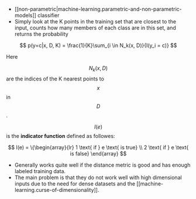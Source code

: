 
* [[non-parametric|machine-learning.parametric-and-non-parametric-models]] classifier
* Simply look at the K points in the training set that are closest to the input, counts how many members of each class are in this set, and returns the probability


$$
p(y=c|x, D, K) = \frac{1}{K}\sum_{i \in N_k(x, D)}{I(y_i = c)}
$$

Here

$$N_k(x, D)$$ are the indices of the K nearest points to $$x$$ in $$D$$.

$$I(e)$$ is the __indicator function__ defined as followes:

$$
I(e) = \{\begin{array}{lr}
    1 \text{ if } e \text{ is true} \\
    2 \text{ if } e \text{ is false}
\end{array}
$$

* Generally works quite well if the distance metric is good and has enough labeled training data.
* The main problem is that they do not work well with high dimensional inputs due to the need for dense datasets and the [[machine-learning.curse-of-dimensionality]].
